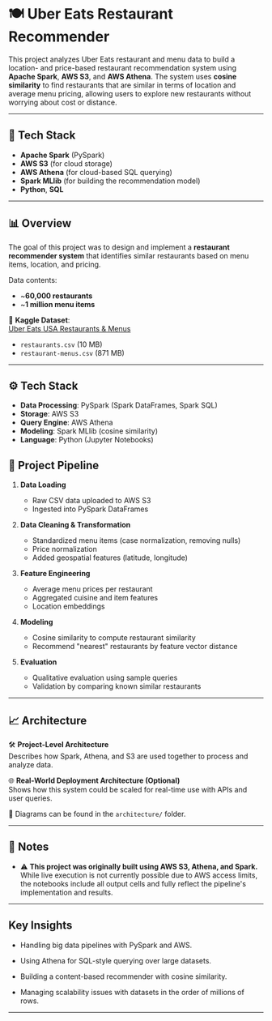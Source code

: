 # 🍽️ Uber Eats Restaurant Recommender

This project analyzes Uber Eats restaurant and menu data to build a location- and price-based restaurant recommendation system using **Apache Spark**, **AWS S3**, and **AWS Athena**. The system uses **cosine similarity** to find restaurants that are similar in terms of location and average menu pricing, allowing users to explore new restaurants without worrying about cost or distance.

---

## 🧰 Tech Stack

- **Apache Spark** (PySpark)
- **AWS S3** (for cloud storage)
- **AWS Athena** (for cloud-based SQL querying)
- **Spark MLlib** (for building the recommendation model)
- **Python**, **SQL**

---

## 📊 Overview
The goal of this project was to design and implement a **restaurant recommender system** that identifies similar restaurants based on menu items, location, and pricing.

Data contents:
- ~**60,000 restaurants**
- ~**1 million menu items**

📌 **Kaggle Dataset**:  
[Uber Eats USA Restaurants & Menus](https://www.kaggle.com/datasets/ahmedshahriarsakib/uber-eats-usa-restaurants-menus)

- `restaurants.csv` (10 MB)
- `restaurant-menus.csv` (871 MB)

---

## ⚙️ Tech Stack
- **Data Processing**: PySpark (Spark DataFrames, Spark SQL)
- **Storage**: AWS S3  
- **Query Engine**: AWS Athena  
- **Modeling**: Spark MLlib (cosine similarity)  
- **Language**: Python (Jupyter Notebooks)

## 🧪 Project Pipeline

1. **Data Loading**
   - Raw CSV data uploaded to AWS S3  
   - Ingested into PySpark DataFrames  

2. **Data Cleaning & Transformation**
   - Standardized menu items (case normalization, removing nulls)  
   - Price normalization  
   - Added geospatial features (latitude, longitude)  

3. **Feature Engineering**
   - Average menu prices per restaurant  
   - Aggregated cuisine and item features  
   - Location embeddings  

4. **Modeling**
   - Cosine similarity to compute restaurant similarity  
   - Recommend "nearest" restaurants by feature vector distance  

5. **Evaluation**
   - Qualitative evaluation using sample queries  
   - Validation by comparing known similar restaurants 

---

## 📈 Architecture

🛠️ **Project-Level Architecture**  
Describes how Spark, Athena, and S3 are used together to process and analyze data.

🌐 **Real-World Deployment Architecture (Optional)**  
Shows how this system could be scaled for real-time use with APIs and user queries.

📂 Diagrams can be found in the `architecture/` folder.

---

## 📌 Notes

- ⚠️ **This project was originally built using AWS S3, Athena, and Spark.**  
  While live execution is not currently possible due to AWS access limits, the notebooks include all output cells and fully reflect the pipeline's implementation and results.
  
---

## Key Insights

- Handling big data pipelines with PySpark and AWS.

- Using Athena for SQL-style querying over large datasets.

- Building a content-based recommender with cosine similarity.

- Managing scalability issues with datasets in the order of millions of rows.

---

